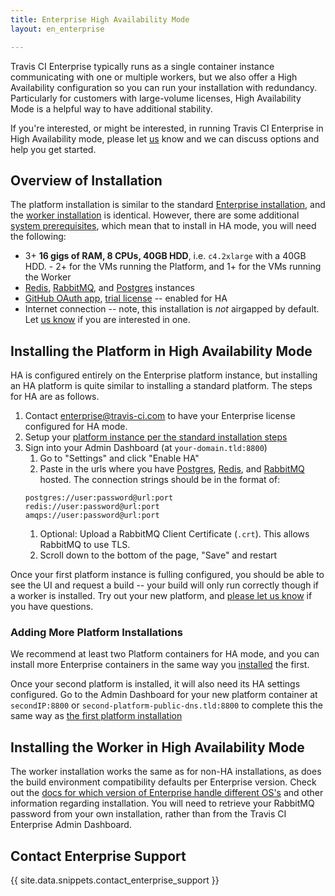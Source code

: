 ```yaml
---
title: Enterprise High Availability Mode
layout: en_enterprise

---
```


Travis CI Enterprise typically runs as a single container instance communicating with one or multiple workers, but we also offer a High Availability configuration so you can run your installation with redundancy. Particularly for customers with large-volume licenses, High Availability Mode is a helpful way to have additional stability. 

If you're interested, or might be interested, in running Travis CI Enterprise in High Availability mode, please let [us](mailto:enterprise@travis-cicom?subject:HA%20Mode) know and we can discuss options and help you get started. 

## Overview of Installation

The platform installation is similar to the standard [Enterprise installation](/user/enterprise/installation#setting-up-the-travis-ci-enterprise-platform), and the [worker installation](#Installing-the-Worker-in-High-Availability-Mode) is identical. However, there are some additional [system prerequisites](/user/enterprise/prerequisites/#high-availability-mode), which mean that to install in HA mode, you will need the following:
 * 3+ **16 gigs of RAM, 8 CPUs, 40GB HDD**, i.e. `c4.2xlarge` with a 40GB HDD. - 2+ for the VMs running the Platform, and 1+ for the VMs running the Worker
 * [Redis](https://redis.io/), [RabbitMQ](https://www.rabbitmq.com/), 
and [Postgres](https://www.postgresql.org/) instances
 * [GitHub OAuth app](/user/enterprise/prerequisites#oauth-app), [trial license](/user/enterprise/prerequisites#license) -- enabled for HA
 * Internet connection -- note, this installation is _not_ airgapped by default. Let [us know](mailto:enterprise@travis-ci.com) if you are interested in one. 

## Installing the Platform in High Availability Mode

HA is configured entirely on the Enterprise platform instance, but installing an HA platform is quite similar to installing a standard platform. The steps for HA are as follows. 

1. Contact [enterprise@travis-ci.com](mailto:enterprise@travis-ci.com?subject=HA%20Installation) to have your Enterprise license configured for HA mode. 
1. Setup your [platform instance per the standard installation steps](/user/enterprise/installation#setting-up-the-travis-ci-enterprise-platform)
1. Sign into your Admin Dashboard (at `your-domain.tld:8800`)
   1. Go to "Settings" and click "Enable HA"
   1. Paste in the urls where you have [Postgres](https://www.postgresql.org/), [Redis](https://redis.io/), and [RabbitMQ](https://www.rabbitmq.com/) hosted. The connection strings should be in the format of:
   ```
   postgres://user:password@url:port
   redis://user:password@url:port
   amqps://user:password@url:port
   ```
   1. Optional: Upload a RabbitMQ Client Certificate (`.crt`). This allows RabbitMQ to use TLS. 
   1. Scroll down to the bottom of the page, "Save" and restart

Once your first platform instance is fulling configured, you should be able to see the UI and request a build -- your build will only run correctly though if a worker is installed. Try out your new platform, and [please let us know](mailto:enterprise@travis-ci.com?subject=HA%20Troubleshooting) if you have questions. 

### Adding More Platform Installations

We recommend at least two Platform containers for HA mode, and you can install more Enterprise containers in the same way you [installed](/user/enterprise/installation#setting-up-the-travis-ci-enterprise-platform) the first. 

Once your second platform is installed, it will also need its HA settings configured. Go to the Admin Dashboard for your new platform container at `secondIP:8800` or `second-platform-public-dns.tld:8800` to complete this the same way as [the first platform installation](#Installing-the-PLatform-in-High-Availability-Mode)

## Installing the Worker in High Availability Mode

The worker installation works the same as for non-HA installations, as does the build environment compatibility defaults per Enterprise version. Check out the [docs for which version of Enterprise handle different OS's](/user/enterprise/installation#install-travis-ci-worker) and other information regarding installation. You will need to retrieve your RabbitMQ password from your own installation, rather than from the Travis CI Enterprise Admin Dashboard.

## Contact Enterprise Support

{{ site.data.snippets.contact_enterprise_support }}
